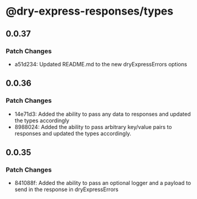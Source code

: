 # @dry-express-responses/types

## 0.0.37

### Patch Changes

- a51d234: Updated README.md to the new dryExpressErrors options

## 0.0.36

### Patch Changes

- 14e71d3: Added the ability to pass any data to responses and updated the types accordingly
- 8988024: Added the ability to pass arbitrary key/value pairs to responses and updated the types accordingly.

## 0.0.35

### Patch Changes

- 841088f: Added the ability to pass an optional logger and a payload to send in the response in dryExpressErrors
